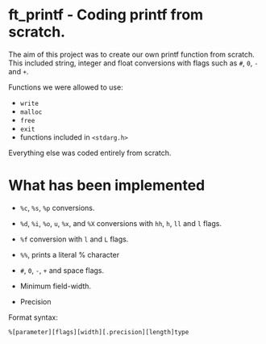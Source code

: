 # ft_printf - Coding printf from scratch.

The aim of this project was to create our own printf function from scratch. This included string, integer and float conversions with flags such as ```#```, ```0```, ```-``` and ```+```.

Functions we were allowed to use:

* ```write```
* ```malloc```
* ```free```
* ```exit```
* functions included in ```<stdarg.h>```

Everything else was coded entirely from scratch.

# What has been implemented

* ```%c```, ```%s```, ```%p```  conversions.

* ```%d```, ```%i```, ```%o```, ```u```, ```%x```, and ```%X``` conversions with ```hh```, ```h```, ```ll``` and ```l``` flags.

* ```%f``` conversion with ```l``` and ```L``` flags.

* ```%%```, prints a literal % character

* ```#```, ```0```, ```-```, ```+``` and space flags.

* Minimum field-width.

* Precision

Format syntax:

```%[parameter][flags][width][.precision][length]type```
